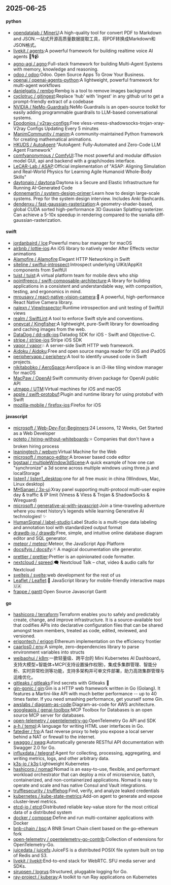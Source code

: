 ## 2025-06-25

#### python
* [opendatalab / MinerU](https://github.com/opendatalab/MinerU):A high-quality tool for convert PDF to Markdown and JSON.一站式开源高质量数据提取工具，将PDF转换成Markdown和JSON格式。
* [livekit / agents](https://github.com/livekit/agents):A powerful framework for building realtime voice AI agents 🤖🎙️📹
* [agno-agi / agno](https://github.com/agno-agi/agno):Full-stack framework for building Multi-Agent Systems with memory, knowledge and reasoning.
* [odoo / odoo](https://github.com/odoo/odoo):Odoo. Open Source Apps To Grow Your Business.
* [openai / openai-agents-python](https://github.com/openai/openai-agents-python):A lightweight, powerful framework for multi-agent workflows
* [danielgatis / rembg](https://github.com/danielgatis/rembg):Rembg is a tool to remove images background
* [cyclotruc / gitingest](https://github.com/cyclotruc/gitingest):Replace 'hub' with 'ingest' in any github url to get a prompt-friendly extract of a codebase
* [NVIDIA / NeMo-Guardrails](https://github.com/NVIDIA/NeMo-Guardrails):NeMo Guardrails is an open-source toolkit for easily adding programmable guardrails to LLM-based conversational systems.
* [Epodonios / v2ray-configs](https://github.com/Epodonios/v2ray-configs):Free vless-vmess-shadowsocks-trojan-xray-V2ray Configs Updating Every 5 minutes
* [ManimCommunity / manim](https://github.com/ManimCommunity/manim):A community-maintained Python framework for creating mathematical animations.
* [HKUDS / AutoAgent](https://github.com/HKUDS/AutoAgent):"AutoAgent: Fully-Automated and Zero-Code LLM Agent Framework"
* [comfyanonymous / ComfyUI](https://github.com/comfyanonymous/ComfyUI):The most powerful and modular diffusion model GUI, api and backend with a graph/nodes interface.
* [LeCAR-Lab / ASAP](https://github.com/LeCAR-Lab/ASAP):Official implementation of "ASAP: Aligning Simulation and Real-World Physics for Learning Agile Humanoid Whole-Body Skills"
* [daytonaio / daytona](https://github.com/daytonaio/daytona):Daytona is a Secure and Elastic Infrastructure for Running AI-Generated Code
* [donnemartin / system-design-primer](https://github.com/donnemartin/system-design-primer):Learn how to design large-scale systems. Prep for the system design interview. Includes Anki flashcards.
* [dendenxu / fast-gaussian-rasterization](https://github.com/dendenxu/fast-gaussian-rasterization):A geometry-shader-based, global CUDA sorted high-performance 3D Gaussian Splatting rasterizer. Can achieve a 5-10x speedup in rendering compared to the vanialla diff-gaussian-rasterization.

#### swift
* [jordanbaird / Ice](https://github.com/jordanbaird/Ice):Powerful menu bar manager for macOS
* [airbnb / lottie-ios](https://github.com/airbnb/lottie-ios):An iOS library to natively render After Effects vector animations
* [Alamofire / Alamofire](https://github.com/Alamofire/Alamofire):Elegant HTTP Networking in Swift
* [siteline / swiftui-introspect](https://github.com/siteline/swiftui-introspect):Introspect underlying UIKit/AppKit components from SwiftUI
* [tuist / tuist](https://github.com/tuist/tuist):A virtual platform team for mobile devs who ship
* [pointfreeco / swift-composable-architecture](https://github.com/pointfreeco/swift-composable-architecture):A library for building applications in a consistent and understandable way, with composition, testing, and ergonomics in mind.
* [mrousavy / react-native-vision-camera](https://github.com/mrousavy/react-native-vision-camera):📸 A powerful, high-performance React Native Camera library.
* [nalexn / ViewInspector](https://github.com/nalexn/ViewInspector):Runtime introspection and unit testing of SwiftUI views
* [realm / SwiftLint](https://github.com/realm/SwiftLint):A tool to enforce Swift style and conventions.
* [onevcat / Kingfisher](https://github.com/onevcat/Kingfisher):A lightweight, pure-Swift library for downloading and caching images from the web.
* [DataDog / dd-sdk-ios](https://github.com/DataDog/dd-sdk-ios):Datadog SDK for iOS - Swift and Objective-C.
* [stripe / stripe-ios](https://github.com/stripe/stripe-ios):Stripe iOS SDK
* [vapor / vapor](https://github.com/vapor/vapor):💧 A server-side Swift HTTP web framework.
* [Aidoku / Aidoku](https://github.com/Aidoku/Aidoku):Free and open source manga reader for iOS and iPadOS
* [peripheryapp / periphery](https://github.com/peripheryapp/periphery):A tool to identify unused code in Swift projects.
* [nikitabobko / AeroSpace](https://github.com/nikitabobko/AeroSpace):AeroSpace is an i3-like tiling window manager for macOS
* [MacPaw / OpenAI](https://github.com/MacPaw/OpenAI):Swift community driven package for OpenAI public API
* [utmapp / UTM](https://github.com/utmapp/UTM):Virtual machines for iOS and macOS
* [apple / swift-protobuf](https://github.com/apple/swift-protobuf):Plugin and runtime library for using protobuf with Swift
* [mozilla-mobile / firefox-ios](https://github.com/mozilla-mobile/firefox-ios):Firefox for iOS

#### javascript
* [microsoft / Web-Dev-For-Beginners](https://github.com/microsoft/Web-Dev-For-Beginners):24 Lessons, 12 Weeks, Get Started as a Web Developer
* [poteto / hiring-without-whiteboards](https://github.com/poteto/hiring-without-whiteboards):⭐️ Companies that don't have a broken hiring process
* [leaningtech / webvm](https://github.com/leaningtech/webvm):Virtual Machine for the Web
* [microsoft / monaco-editor](https://github.com/microsoft/monaco-editor):A browser based code editor
* [bgstaal / multipleWindow3dScene](https://github.com/bgstaal/multipleWindow3dScene):A quick example of how one can "synchronize" a 3d scene across multiple windows using three.js and localStorage
* [listen1 / listen1_desktop](https://github.com/listen1/listen1_desktop):one for all free music in china (Windows, Mac, Linux desktop)
* [MHSanaei / 3x-ui](https://github.com/MHSanaei/3x-ui):Xray panel supporting multi-protocol multi-user expire day & traffic & IP limit (Vmess & Vless & Trojan & ShadowSocks & Wireguard)
* [microsoft / generative-ai-with-javascript](https://github.com/microsoft/generative-ai-with-javascript):Join a time-traveling adventure where you meet history’s legends while learning Generative AI technologies! ✨
* [HumanSignal / label-studio](https://github.com/HumanSignal/label-studio):Label Studio is a multi-type data labeling and annotation tool with standardized output format
* [drawdb-io / drawdb](https://github.com/drawdb-io/drawdb):Free, simple, and intuitive online database diagram editor and SQL generator.
* [meteor / meteor](https://github.com/meteor/meteor):Meteor, the JavaScript App Platform
* [docsifyjs / docsify](https://github.com/docsifyjs/docsify):🃏 A magical documentation site generator.
* [prettier / prettier](https://github.com/prettier/prettier):Prettier is an opinionated code formatter.
* [nextcloud / spreed](https://github.com/nextcloud/spreed):🗨️ Nextcloud Talk – chat, video & audio calls for Nextcloud
* [sveltejs / svelte](https://github.com/sveltejs/svelte):web development for the rest of us
* [Leaflet / Leaflet](https://github.com/Leaflet/Leaflet):🍃 JavaScript library for mobile-friendly interactive maps 🇺🇦
* [frappe / gantt](https://github.com/frappe/gantt):Open Source Javascript Gantt

#### go
* [hashicorp / terraform](https://github.com/hashicorp/terraform):Terraform enables you to safely and predictably create, change, and improve infrastructure. It is a source-available tool that codifies APIs into declarative configuration files that can be shared amongst team members, treated as code, edited, reviewed, and versioned.
* [erigontech / erigon](https://github.com/erigontech/erigon):Ethereum implementation on the efficiency frontier
* [caarlos0 / env](https://github.com/caarlos0/env):A simple, zero-dependencies library to parse environment variables into structs
* [weibaohui / k8m](https://github.com/weibaohui/k8m):一款轻量级、跨平台的 Mini Kubernetes AI Dashboard，支持大模型+智能体+MCP(支持设置操作权限)，集成多集群管理、智能分析、实时异常检测等功能，支持多架构并可单文件部署，助力高效集群管理与运维优化。
* [gitleaks / gitleaks](https://github.com/gitleaks/gitleaks):Find secrets with Gitleaks 🔑
* [gin-gonic / gin](https://github.com/gin-gonic/gin):Gin is a HTTP web framework written in Go (Golang). It features a Martini-like API with much better performance -- up to 40 times faster. If you need smashing performance, get yourself some Gin.
* [awslabs / diagram-as-code](https://github.com/awslabs/diagram-as-code):Diagram-as-code for AWS architecture.
* [googleapis / genai-toolbox](https://github.com/googleapis/genai-toolbox):MCP Toolbox for Databases is an open source MCP server for databases.
* [open-telemetry / opentelemetry-go](https://github.com/open-telemetry/opentelemetry-go):OpenTelemetry Go API and SDK
* [a-h / templ](https://github.com/a-h/templ):A language for writing HTML user interfaces in Go.
* [fatedier / frp](https://github.com/fatedier/frp):A fast reverse proxy to help you expose a local server behind a NAT or firewall to the internet.
* [swaggo / swag](https://github.com/swaggo/swag):Automatically generate RESTful API documentation with Swagger 2.0 for Go.
* [influxdata / telegraf](https://github.com/influxdata/telegraf):Agent for collecting, processing, aggregating, and writing metrics, logs, and other arbitrary data.
* [k3s-io / k3s](https://github.com/k3s-io/k3s):Lightweight Kubernetes
* [hashicorp / nomad](https://github.com/hashicorp/nomad):Nomad is an easy-to-use, flexible, and performant workload orchestrator that can deploy a mix of microservice, batch, containerized, and non-containerized applications. Nomad is easy to operate and scale and has native Consul and Vault integrations.
* [trufflesecurity / trufflehog](https://github.com/trufflesecurity/trufflehog):Find, verify, and analyze leaked credentials
* [kubernetes / kube-state-metrics](https://github.com/kubernetes/kube-state-metrics):Add-on agent to generate and expose cluster-level metrics.
* [etcd-io / etcd](https://github.com/etcd-io/etcd):Distributed reliable key-value store for the most critical data of a distributed system
* [docker / compose](https://github.com/docker/compose):Define and run multi-container applications with Docker
* [bnb-chain / bsc](https://github.com/bnb-chain/bsc):A BNB Smart Chain client based on the go-ethereum fork
* [open-telemetry / opentelemetry-go-contrib](https://github.com/open-telemetry/opentelemetry-go-contrib):Collection of extensions for OpenTelemetry-Go.
* [juicedata / juicefs](https://github.com/juicedata/juicefs):JuiceFS is a distributed POSIX file system built on top of Redis and S3.
* [livekit / livekit](https://github.com/livekit/livekit):End-to-end stack for WebRTC. SFU media server and SDKs.
* [sirupsen / logrus](https://github.com/sirupsen/logrus):Structured, pluggable logging for Go.
* [ray-project / kuberay](https://github.com/ray-project/kuberay):A toolkit to run Ray applications on Kubernetes
